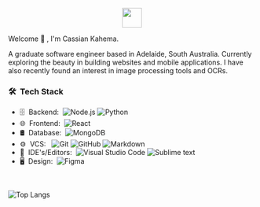 <p align="center">
  <a href="https://cassiankahema.com" target="_blank">
    <img width="40em" height="40em" src="https://cassiankahema.com/logo.svg">
  </a>
</p

<h2> Welcome 👋 , I'm Cassian Kahema.</h2>

A graduate software engineer based in Adelaide, South Australia. 
Currently exploring the beauty in building websites and mobile applications. I have also recently found an interest in image processing tools and OCRs.

<h3> 🛠 &nbsp;Tech Stack</h3>

<!-- - 📱 &nbsp;Mobile:&nbsp;
  ![React Native](https://img.shields.io/badge/-React%20Native-0A1A2F?style=flat&logo=React&logoColor=00d8fd) -->
- 🗄 &nbsp;Backend:&nbsp;
  ![Node.js](https://img.shields.io/badge/-Node.js-0A1A2F?style=flat&logo=node.js)
  ![Python](https://img.shields.io/badge/-Python-0A1A2F?style=flat&logo=python&logoColor=3776AB)
- 🌐 &nbsp;Frontend:&nbsp;
  ![React](https://img.shields.io/badge/-React-0A1A2F?style=flat&logo=react)
  <!-- ![Next.js](https://img.shields.io/badge/-Next.js-0A1A2F?style=flat&logo=next.js) -->
- 🛢 &nbsp;Database:&nbsp;
  ![MongoDB](https://img.shields.io/badge/-MongoDB-0A1A2F?style=flat&logo=mongodb)
  <!-- ![MySQL](https://img.shields.io/badge/-MySQL-0A1A2F?style=flat&logo=mysql&logoColor=00d8fd)
  ![Postgresql](https://img.shields.io/badge/-Postgresql-0A1A2F?style=flat&logo=postgresql) -->
- ⚙️ &nbsp;VCS: &nbsp;
  ![Git](https://img.shields.io/badge/-Git-0A1A2F?style=flat&logo=git)
  ![GitHub](https://img.shields.io/badge/-GitHub-0A1A2F?style=flat&logo=github)
  ![Markdown](https://img.shields.io/badge/-Markdown-0A1A2F?style=flat&logo=markdown)
- 🔧 &nbsp;IDE's/Editors:&nbsp;
  ![Visual Studio Code](https://img.shields.io/badge/-Visual%20Studio%20Code-0A1A2F?style=flat&logo=visual-studio-code&logoColor=007ACC)
  ![Sublime text](https://img.shields.io/badge/-Sublime%20Text-0A1A2F?style=flat&logo=sublimetext&logoColor=FF9800)
- 🖥 &nbsp;Design:&nbsp;
  ![Figma](https://img.shields.io/badge/-Figma-0A1A2F?style=flat&logo=figma)

<br/>

![Top Langs](https://github-readme-stats-git-masterrstaa-rickstaa.vercel.app/api/top-langs/?username=caykay&count_private=true&langs_count=10&show_icons=true&layout=compact&include_orgs=true&theme=tokyonight&exclude_repo=javascript-exercises,WearableComputerLab/Pathway22)
